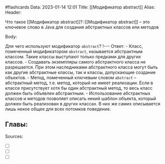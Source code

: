 #flashcards
Data: 2023-01-14 12:01
Title: [[Модификатор abstract]]
Alias:
Header:

Что такое [[Модификатор abstract]]?::[[Модификатор abstract]] – это ключевое слово в Java для создания абстрактных классов или методов
<!--SR:!2023-01-28,1,130-->


Body:

Для чего используют модификатор `abstract`?
!---
Ответ:
	- Класс, помеченный модификатором `abstract`, называется абстрактным классом. Такие классы выступают только предками для других классов.
	- Создавать экземпляры самого абстрактного класса не разрешается. При этом наследниками абстрактного класса могут быть как другие абстрактные классы, так и классы, допускающие создание объектов.
	- Метод, помеченный ключевым словом `abstract` – абстрактный метод, т.е. метод, который не имеет реализации. Если в классе присутствует хотя бы один абстрактный метод, то весь класс должен быть объявлен абстрактным.
	- Использование абстрактных классов и методов позволяет описать некий шаблон объекта, который должен быть реализован в других классах. В них же самих описывается лишь некое общее для всех потомков поведение.
<!--SR:!2023-01-28,1,130-->




Главы:
-


Sources:
- [ ] []()
- [ ] []()
- [ ] []()
